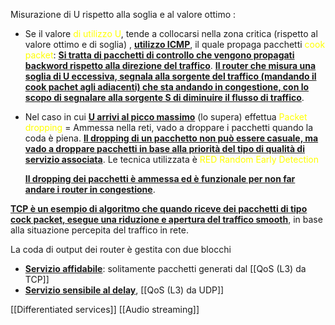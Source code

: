 Misurazione di U rispetto alla soglia e al valore ottimo : 
- Se il valore<span style=color:yellow> di utilizzo U</span>, tende a collocarsi nella zona critica (rispetto al valore ottimo e di soglia) , <b><u>utilizzo ICMP</u></b>, il quale propaga pacchetti  <span style=color:yellow>cook packet</span>: 
  <b><u>Si tratta di pacchetti di controllo che vengono propagati backword rispetto alla direzione del traffico</u></b>. 
  <b><u>Il router che misura una soglia di U eccessiva, segnala alla sorgente del traffico (mandando il cook pachet agli adiacenti) che sta andando in congestione, con lo scopo di segnalare alla sorgente S di diminuire il flusso di traffico</u></b>. 

- Nel caso in cui <b><u>U arrivi al picco massimo</u></b> (lo supera) effettua <span style=color:yellow>Packet dropping</spaN> = Ammessa nella reti, vado a droppare i pacchetti quando la coda è piena. 
  <b><u>Il dropping di un pacchetto non può essere casuale, ma vado a droppare pacchetti in base alla priorità del tipo di qualità di servizio associata</u></b>. 
  Le tecnica utilizzata è <span style=color:yellow>RED Random Early Detection</span>  
    
  <b><u>Il dropping dei pacchetti è ammessa ed è funzionale per non far andare i router in congestione</u></b>. 

<b><u>TCP è un esempio di algoritmo che quando riceve dei pacchetti di tipo cock packet, esegue una riduzione e apertura del traffico smooth</u></b>, in base alla situazione percepita del traffico in rete. 

La coda di output dei router è gestita con due blocchi
- <b><u>Servizio affidabile</u></b>: solitamente pacchetti generati dal [[QoS (L3) da TCP]]
- <b><u>Servizio sensibile al delay</u></b>, [[QoS (L3) da UDP]]

[[Differentiated services]]
[[Audio streaming]]

